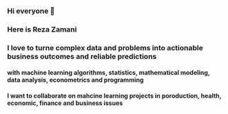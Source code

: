 ### Hi everyone 👋
### Here is Reza Zamani
### I love to turne complex data and problems into actionable business outcomes and reliable predictions 
#### with machine learning algorithms, statistics, mathematical modeling, data analysis, econometrics and programming
#### I want to collaborate on mahcine learning projects in poroduction, health, economic, finance and business issues 
